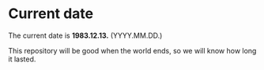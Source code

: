 # Current date

The current date is **1983.12.13.** (YYYY.MM.DD.)

This repository will be good when the world ends, so we will know how long it lasted.
